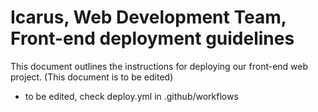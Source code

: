 <!-- TODO: Edit this document to be more coherent -->
# Icarus, Web Development Team, Front-end deployment guidelines

This document outlines the instructions for deploying our front-end web project.
(This document is to be edited)

- to be edited, check deploy.yml in .github/workflows
